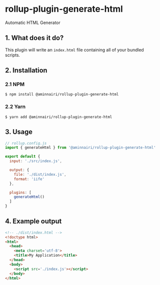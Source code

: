 # rollup-plugin-generate-html

Automatic HTML Generator

## 1. What does it do?

This plugin will write an `index.html` file containing all of your bundled scripts.

## 2. Installation

### 2.1 NPM

```shell
$ npm install @aminnairi/rollup-plugin-generate-html
```

### 2.2 Yarn

```shell
$ yarn add @aminnairi/rollup-plugin-generate-html
```

## 3. Usage

```javascript
// rollup.config.js
import { generateHtml } from '@aminnairi/rollup-plugin-generate-html'

export default {
  input: './src/index.js',

  output: {
    file: './dist/index.js',
    format: 'iife'
  },

  plugins: [
    generateHtml()
  ]
}
```

## 4. Example output

```html
<!-- ./dist/index.html -->
<!doctype html>
<html>
  <head>
    <meta charset='utf-8'>
    <title>My Application</title>
  </head>
  <body>
    <script src='./index.js'></script>
  </body>
</html>